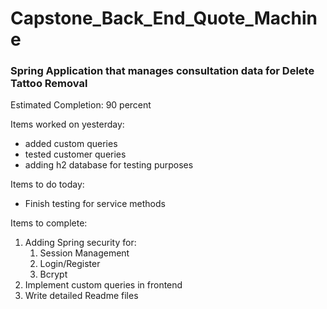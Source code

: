 # Capstone_Back_End_Quote_Machine

### Spring Application that manages consultation data for Delete Tattoo Removal

Estimated Completion: 90 percent

Items worked on yesterday:
    <br>
- added custom queries
- tested customer queries
- adding h2 database for testing purposes

Items to do today:
<br>
- Finish testing for service methods

Items to complete:
<br>
1. Adding Spring security for:
   1. Session Management
   2. Login/Register
   3. Bcrypt
2. Implement custom queries in frontend
3. Write detailed Readme files
